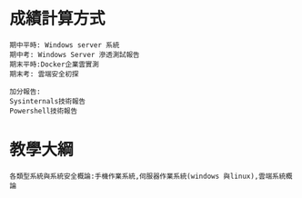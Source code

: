 # 成績計算方式
```
期中平時: Windows server 系統
期中考: Windows Server 滲透測試報告
期末平時:Docker企業雲實測
期末考: 雲端安全初探

加分報告: 
Sysinternals技術報告
Powershell技術報告
```
# 教學大綱
```
各類型系統與系統安全概論:手機作業系統,伺服器作業系統(windows 與linux),雲端系統概論

```
